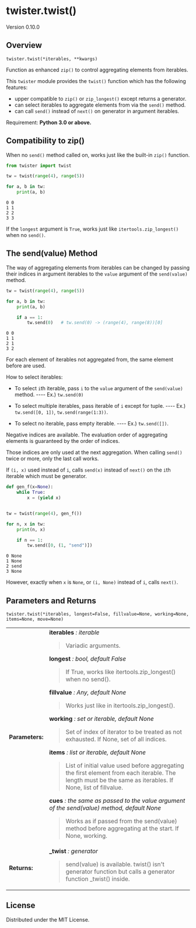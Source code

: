 # twister.twist()

Version 0.10.0

## Overview

  `twister.twist(*iterables, **kwargs)`

Function as enhanced `zip()` to control aggregating elements from iterables.

This `twister` module provides the `twist()` function which has the following features:
  * upper compatible to `zip()` or `zip_longest()` except returns a generator.
  * can select iterables to aggregate elements from via the `send()` method.
  * can call `send()` instead of `next()` on generator in argument iterables.

Requirement: **Python 3.0 or above.**



## Compatibility to zip()

When no `send()` method called on, works just like the built-in `zip()` function.

```python
from twister import twist

tw = twist(range(4), range(5))

for a, b in tw:
    print(a, b)
```

    0 0
    1 1
    2 2
    3 3


If the `longest` argument is `True`, works just like `itertools.zip_longest()` when no `send()`.



## The send(value) Method

The way of aggregating elements from iterables can be changed by passing their indices in argument iterables to the `value` argument of the `send(value)` method.

```python
tw = twist(range(4), range(5))

for a, b in tw:
    print(a, b)

    if a == 1:
        tw.send(0)   # tw.send(0) -> (range(4), range(8))[0]
```

    0 0
    1 1
    2 1
    3 2


For each element of iterables not aggregated from, the same element before are used.

How to select iterables:

  * To select `i`th iterable, pass `i` to the `value` argument of the `send(value)` method. ---- Ex.) `tw.send(0)`

  * To select multiple iterables, pass iterable of `i` except for tuple. ---- Ex.) `tw.send([0, 1])`, `tw.send(range(1:3))`.

  * To select no iterable, pass empty iterable. ---- Ex.) `tw.send([])`.

Negative indices are available. The evaluation order of aggregating elements is guaranteed by the order of indices.

Those indices are only used at the next aggregation. When calling `send()` twice or more, only the last call works.

If `(i, x)` used instead of `i`, calls `send(x)` instead of `next()` on the `i`th iterable which must be generator.

```python
def gen_f(x=None):
    while True:
        x = (yield x)


tw = twist(range(4), gen_f())

for n, x in tw:
    print(n, x)

    if n == 1:
        tw.send([0, (1, "send")])
```

    0 None
    1 None
    2 send
    3 None


However, exactly when `x` is `None`, or `(i, None)` instead of `i`, calls `next()`.



## Parameters and Returns

    twister.twist(*iterables, longest=False, fillvalue=None, working=None, items=None, move=None)

<table>
  <tbody>
    <tr>
      <td>
          <b>Parameters:</b>
      </td>
      <td align="left">
          <b>iterables</b><i> : iterable</i><br>
          <blockquote>
              Variadic arguments.<br>
          </blockquote>
          <b>longest</b><i> : bool, default False</i><br>
          <blockquote>
              If True, works like itertools.zip_longest() when no send().<br>
          </blockquote>
          <b>fillvalue</b><i> : Any, default None</i><br>
          <blockquote>
              Works just like in itertools.zip_longest().
          </blockquote>
          <b>working</b><i> : set or iterable, default None</i><br>
          <blockquote>
              Set of index of iterator to be treated as not exhausted. If None, set of all indices.
          </blockquote>
          <b>items</b><i> : list or iterable, default None</i><br>
          <blockquote>
              List of initial value used before aggregating the first element from each iterable. The length must be the same as iterables. If None, list of fillvalue.
          </blockquote>
          <b>cues</b><i> : the same as passed to the value argument of the send(value) method, default None</i><br>
          <blockquote>
              Works as if passed from the send(value) method before aggregating at the start. If None, working.
          </blockquote>
      </td>
    </tr>
    <tr>
      <td>
          <b>Returns:</b>
      </td>
      <td align="left">
          <b>_twist</b><i> : generator</i><br>
          <blockquote>
              send(value) is available. twist() isn't generator function but calls a generator function _twist() inside.
          </blockquote>
      </td>
    </tr>
  </tbody>
</table>


## License

Distributed under the MIT License.
